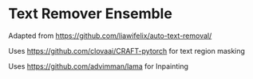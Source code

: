 # Text Remover Ensemble
Adapted from https://github.com/liawifelix/auto-text-removal/ 

Uses https://github.com/clovaai/CRAFT-pytorch for text region masking 

Uses https://github.com/advimman/lama for Inpainting
